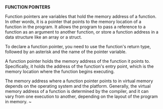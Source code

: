 **FUNCTION POINTERS**

Function pointers are variables that hold the memory address of a function. In other words, it is a pointer that points to the memory location of a function in the program. It allows the program to pass a reference to a function as an argument to another function, or store a function address in a data structure like an array or a struct.

To declare a function pointer, you need to use the function's return type, followed by an asterisk and the name of the pointer variable.

A function pointer holds the memory address of the function it points to. Specifically, it holds the address of the function's entry point, which is the memory location where the function begins executing.

The memory address where a function pointer points to in virtual memory depends on the operating system and the platform. Generally, the virtual memory address of a function is determined by the compiler, and it can vary from one execution to another, depending on the layout of the program in memory.
~                                                                                                                                               
